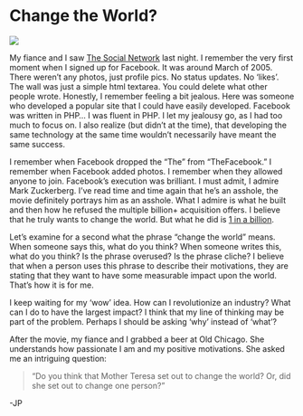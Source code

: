 <!--
id: 1291554735
link: http://loudjet.com/a/change-the-world
slug: change-the-world
date: Mon Oct 11 2010 10:15:06 GMT-0500 (CDT)
publish: 2010-10-011
tags: facebook, change-the-world
-->


Change the World?
=================

![](http://media.tumblr.com/tumblr_la45byQ2lT1qzbc4f.jpg)

My fiance and I saw [The Social
Network](http://www.imdb.com/title/tt1285016/) last night. I remember
the very first moment when I signed up for Facebook. It was around March
of 2005. There weren’t any photos, just profile pics. No status updates.
No ‘likes’. The wall was just a simple html textarea. You could delete
what other people wrote. Honestly, I remember feeling a bit jealous.
Here was someone who developed a popular site that I could have easily
developed. Facebook was written in PHP… I was fluent in PHP. I let my
jealousy go, as I had too much to focus on. I also realize (but didn’t
at the time), that developing the same technology at the same time
wouldn’t necessarily have meant the same success.

I remember when Facebook dropped the “The” from “TheFacebook.” I
remember when Facebook added photos. I remember when they allowed anyone
to join. Facebook’s execution was brilliant. I must admit, I admire Mark
Zuckerberg. I’ve read time and time again that he’s an asshole, the
movie definitely portrays him as an asshole. What I admire is what he
built and then how he refused the multiple billion+ acquisition offers.
I believe that he truly wants to change the world. But what he did is [1
in a
billion](http://under30ceo.com/you-do-not-want-to-be-the-next-mark-zuckerberg/). 

Let’s examine for a second what the phrase “change the world” means.
When someone says this, what do you think? When someone writes this,
what do you think? Is the phrase overused? Is the phrase cliche? I
believe that when a person uses this phrase to describe their
motivations, they are stating that they want to have some measurable
impact upon the world. That’s how it is for me.

I keep waiting for my ‘wow’ idea. How can I revolutionize an industry?
What can I do to have the largest impact? I think that my line of
thinking may be part of the problem. Perhaps I should be asking ‘why’
instead of ‘what’?

After the movie, my fiance and I grabbed a beer at Old Chicago. She
understands how passionate I am and my positive motivations. She asked
me an intriguing question:

> “Do you think that Mother Teresa set out to change the world? Or, did
> she set out to change one person?” 

-JP

